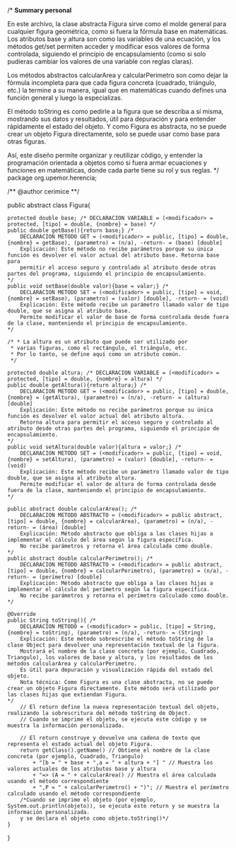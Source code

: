 /* **Summary personal**

   En este archivo, la clase abstracta Figura sirve como el molde general para cualquier figura geométrica, como si fuera la fórmula base en matemáticas. 
   Los atributos base y altura son como las variables de una ecuación, y los métodos get/set permiten acceder y modificar esos valores de forma controlada, 
   siguiendo el principio de encapsulamiento (como si solo pudieras cambiar los valores de una variable con reglas claras).

   Los métodos abstractos calcularArea y calcularPerimetro son como dejar la fórmula incompleta para que cada figura concreta (cuadrado, triángulo, etc.) 
   la termine a su manera, igual que en matemáticas cuando defines una función general y luego la especializas.

   El método toString es como pedirle a la figura que se describa a sí misma, mostrando sus datos y resultados, útil para depuración y para entender 
   rápidamente el estado del objeto. Y como Figura es abstracta, no se puede crear un objeto Figura directamente, solo se puede usar como base para otras figuras.

   Así, este diseño permite organizar y reutilizar código, y entender la programación orientada a objetos como si fuera armar ecuaciones y funciones 
   en matemáticas, donde cada parte tiene su rol y sus reglas.
*/
package org.upemor.herencia;

/** @author cerimice **/

public abstract class Figura{

    protected double base; /* DECLARACION VARIABLE = (<modificador> = protected, [tipo] = double, {nombre} = base) */
    public double getBase(){return base;} /*
        DECLARACION METODO GET = (<modificador> = public, [tipo] = double, {nombre} = getBase), (parametro) = (n/a), -return- = (base) [double]
        Explicación: Este método no recibe parámetros porque su única función es devolver el valor actual del atributo base. Retorna base para 
        permitir el acceso seguro y controlado al atributo desde otras partes del programa, siguiendo el principio de encapsulamiento.
    */
    public void setBase(double valor){base = valor;} /*
        DECLARACION METODO SET = (<modificador> = public, [tipo] = void, {nombre} = setBase), (parametro) = (valor) [double], -return- = (void)
        Explicación: Este método recibe un parámetro llamado valor de tipo double, que se asigna al atributo base. 
        Permite modificar el valor de base de forma controlada desde fuera de la clase, manteniendo el principio de encapsulamiento.
    */

    /* * La altura es un atributo que puede ser utilizado por
     * varias figuras, como el rectángulo, el triángulo, etc.
     * Por lo tanto, se define aquí como un atributo común.
     */

    protected double altura; /* DECLARACION VARIABLE = (<modificador> = protected, [tipo] = double, {nombre} = altura) */
    public double getAltura(){return altura;} /*
        DECLARACION METODO GET = (<modificador> = public, [tipo] = double, {nombre} = (getAltura), (parametro) = (n/a), -return- = (altura) [double]
        Explicación: Este método no recibe parámetros porque su única función es devolver el valor actual del atributo altura. 
        Retorna altura para permitir el acceso seguro y controlado al atributo desde otras partes del programa, siguiendo el principio de encapsulamiento.
    */
    public void setAltura(double valor){altura = valor;} /*
        DECLARACION METODO SET = (<modificador> = public, [tipo] = void, {nombre} = setAltura), (parametro) = (valor) [double], -return- = (void)
        Explicación: Este método recibe un parámetro llamado valor de tipo double, que se asigna al atributo altura. 
        Permite modificar el valor de altura de forma controlada desde fuera de la clase, manteniendo el principio de encapsulamiento.
    */
    
    public abstract double calcularArea(); /*
        DECLARACION METODO ABSTRACTO = (<modificador> = public abstract, [tipo] = double, {nombre} = calcularArea), (parametro) = (n/a), -return- = (área) [double]
        Explicación: Método abstracto que obliga a las clases hijas a implementar el cálculo del área según la figura específica. 
        No recibe parámetros y retorna el área calculada como double.
    */
    public abstract double calcularPerimetro(); /*
        DECLARACION METODO ABSTRACTO = (<modificador> = public abstract, [tipo] = double, {nombre} = calcularPerimetro), (parametro) = (n/a), -return- = (perímetro) [double]
        Explicación: Método abstracto que obliga a las clases hijas a implementar el cálculo del perímetro según la figura específica. 
        No recibe parámetros y retorna el perímetro calculado como double.
    */
    
    @Override
    public String toString(){ /*
        DECLARACION METODO = (<modificador> = public, [tipo] = String, {nombre} = toString), (parametro) = (n/a), -return- = (String)
        Explicación: Este método sobrescribe el método toString de la clase Object para devolver una representación textual de la figura.
        Mostrará el nombre de la clase concreta (por ejemplo, Cuadrado, Triangulo), los valores de base y altura, y los resultados de los métodos calcularArea y calcularPerimetro.
        Es útil para depuración y visualización rápida del estado del objeto.
        Nota técnica: Como Figura es una clase abstracta, no se puede crear un objeto Figura directamente. Este método será utilizado por las clases hijas que extiendan Figura.
    */
        // El return define la nueva representación textual del objeto, realizando la sobrescritura del método toString de Object.
        // Cuando se imprime el objeto, se ejecuta este código y se muestra la información personalizada.
        
        // El return construye y devuelve una cadena de texto que representa el estado actual del objeto Figura.
        return getClass().getName() // Obtiene el nombre de la clase concreta (por ejemplo, Cuadrado, Triangulo)
            + "[b = " + base + ",a = " + altura + "] " // Muestra los valores actuales de los atributos base y altura
            + "=> (A = " + calcularArea() // Muestra el área calculada usando el método correspondiente
            + ",P = " + calcularPerimetro() + ")"; // Muestra el perímetro calculado usando el método correspondiente
        /*Cuando se imprime el objeto (por ejemplo, System.out.println(objeto)), se ejecuta este return y se muestra la información personalizada.
        y se declara el objeto como objeto.toString()*/
    }
}
